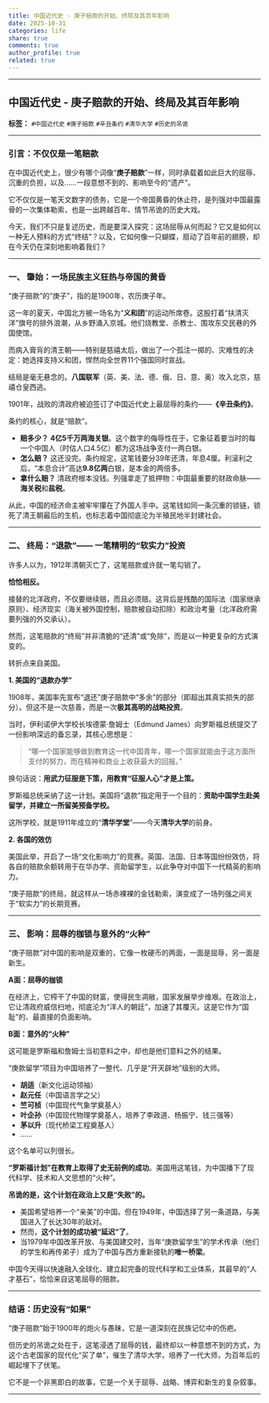```yaml
---
title: 中国近代史 - 庚子赔款的开始、终局及其百年影响
date: 2025-10-31
categories: life
share: true
comments: true
author_profile: true
related: true
---
```




---

## 中国近代史 - 庚子赔款的开始、终局及其百年影响

**标签：** `#中国近代史` `#庚子赔款` `#辛丑条约` `#清华大学` `#历史的吊诡`

---

### 引言：不仅仅是一笔赔款

在中国近代史上，很少有哪个词像“**庚子赔款**”一样，同时承载着如此巨大的屈辱、沉重的负担，以及……一段意想不到的、影响至今的“遗产”。

它不仅仅是一笔天文数字的债务，它是一个帝国黄昏的休止符，是列强对中国最露骨的一次集体勒索，也是一出跨越百年、情节吊诡的历史大戏。

今天，我们不只是复述历史，而是要深入探究：这场屈辱从何而起？它又是如何以一种无人预料的方式“终结”？以及，它如何像一只蝴蝶，扇动了百年前的翅膀，却在今天仍在深刻地影响着我们？

---

### 一、 肇始：一场民族主义狂热与帝国的黄昏

“庚子赔款”的“庚子”，指的是1900年，农历庚子年。

这一年的夏天，中国北方被一场名为“**义和团**”的运动所席卷。这股打着“扶清灭洋”旗号的排外浪潮，从乡野涌入京城。他们烧教堂、杀教士、围攻东交民巷的外国使馆。

而病入膏肓的清王朝——特别是慈禧太后，做出了一个孤注一掷的、灾难性的决定：她选择支持义和团，悍然向全世界11个强国同时宣战。

结局是毫无悬念的。**八国联军**（英、美、法、德、俄、日、意、奥）攻入北京，慈禧仓皇西逃。

1901年，战败的清政府被迫签订了中国近代史上最屈辱的条约——**《辛丑条约》**。

条约的核心，就是“赔款”。

* **赔多少？** **4亿5千万两海关银**。这个数字的侮辱性在于，它象征着要当时的每一个中国人（时估人口4.5亿）都为这场战争支付一两白银。
* **怎么赔？** 这还没完。条约规定，这笔钱要分39年还清，年息4厘。利滚利之后，“本息合计”高达**9.8亿两**白银，是本金的两倍多。
* **拿什么赔？** 清政府根本没钱。列强拿走了抵押物：中国最重要的财政命脉——**海关税**和**盐税**。

从此，中国的经济命主被牢牢攥在了外国人手中。这笔钱如同一条沉重的锁链，锁死了清王朝最后的生机，也标志着中国彻底沦为半殖民地半封建社会。

---

### 二、 终局：“退款”—— 一笔精明的“软实力”投资

许多人以为，1912年清朝灭亡了，这笔赔款或许就一笔勾销了。

**恰恰相反。**

接替的北洋政府，不仅要继续赔，而且必须赔。这背后是残酷的国际法（国家继承原则）、经济现实（海关被外国控制，赔款被自动扣除）和政治考量（北洋政府需要列强的外交承认）。

然而，这笔赔款的“终局”并非清脆的“还清”或“免除”，而是以一种更复杂的方式演变的。

转折点来自美国。

**1. 美国的“退款办学”**

1908年，美国率先宣布“退还”庚子赔款中“多余”的部分（即超出其真实损失的部分）。但这不是一次慈善，而是一次**极其高明的战略投资**。

当时，伊利诺伊大学校长埃德蒙·詹姆士（Edmund James）向罗斯福总统提交了一份影响深远的备忘录，其核心思想是：

> “哪一个国家能够做到教育这一代中国青年，哪一个国家就能由于这方面所支付的努力，而在精神和商业上收获最大的回报。”

换句话说：**用武力征服是下策，用教育“征服人心”才是上策。**

罗斯福总统采纳了这一计划。美国将“退款”指定用于一个目的：**资助中国学生赴美留学，并建立一所留美预备学校。**

这所学校，就是1911年成立的“**清华学堂**”——今天**清华大学**的前身。

**2. 各国的效仿**

美国此举，开启了一场“文化影响力”的竞赛。英国、法国、日本等国纷纷效仿，将各自的赔款余额转用于在华办学、资助留学生，以此争夺对中国下一代精英的影响力。

“庚子赔款”的终局，就这样从一场赤裸裸的金钱勒索，演变成了一场列强之间关于“软实力”的长期竞赛。

---

### 三、 影响：屈辱的枷锁与意外的“火种”

“庚子赔款”对中国的影响是双重的，它像一枚硬币的两面，一面是屈辱，另一面是新生。

**A面：屈辱的枷锁**

在经济上，它榨干了中国的财富，使得民生凋敝，国家发展举步维艰。在政治上，它让清政府威信扫地，彻底沦为“洋人的朝廷”，加速了其覆灭。这是它作为“国耻”的、最直接的负面影响。

**B面：意外的“火种”**

这可能是罗斯福和詹姆士当初意料之中，却也是他们意料之外的结果。

“庚款留学”项目为中国培养了一整代、几乎是“开天辟地”级别的大师。

* **胡适**（新文化运动领袖）
* **赵元任**（中国语言学之父）
* **竺可桢**（中国现代气象学奠基人）
* **叶企孙**（中国现代物理学奠基人，培养了李政道、杨振宁、钱三强等）
* **茅以升**（现代桥梁工程奠基人）
* ……

这个名单可以列很长。

**“罗斯福计划”在教育上取得了史无前例的成功**。美国用这笔钱，为中国播下了现代科学、技术和人文思想的“火种”。

**吊诡的是，这个计划在政治上又是“失败”的。**

* 美国希望培养一个“亲美”的中国。但在1949年，中国选择了另一条道路，与美国进入了长达30年的敌对。
* 然而，**这个计划的成功被“延迟”了**。
* 当1979年中国改革开放、与美国建交时，当年“庚款留学生”的学术传承（他们的学生和再传弟子）成为了中国与西方重新接轨的**唯一桥梁**。

中国今天得以快速融入全球化、建立起完备的现代科学和工业体系，其最早的“人才基石”，恰恰来自这笔屈辱的赔款。

---

### 结语：历史没有“如果”

“庚子赔款”始于1900年的炮火与愚昧，它是一道深刻在民族记忆中的伤疤。

但历史的吊诡之处在于，这笔浸透了屈辱的钱，最终却以一种意想不到的方式，为这个古老国家的现代化“买了单”，催生了清华大学，培养了一代大师，为百年后的崛起埋下了伏笔。

它不是一个非黑即白的故事，它是一个关于屈辱、战略、博弈和新生的复杂叙事。

---